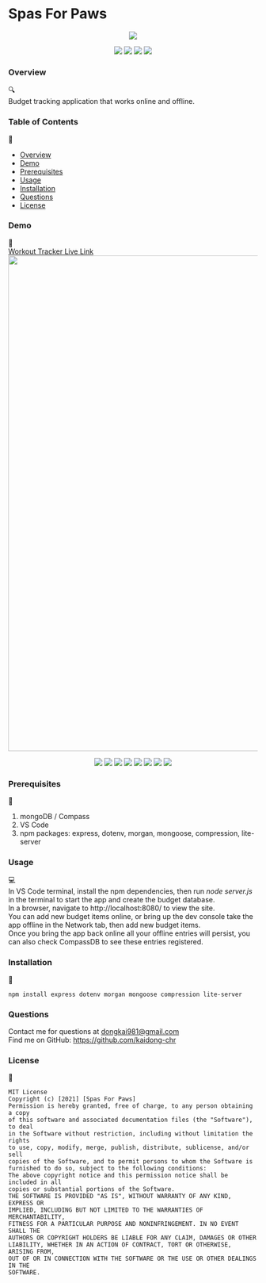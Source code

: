 # Spas For Paws

<p align="center">
<img src="https://img.shields.io/badge/license-MIT-yellow" />
</p>

<p align="center">
    <img src="https://img.shields.io/github/repo-size/kaidong-chr/HW17_budget_Tracker" />
    <img src="https://img.shields.io/github/languages/top/kaidong-chr/HW17_Workout_Tracker"  />
    <img src="https://img.shields.io/github/issues/kaidong-chr/HW17_Workout_Tracker" />
    <img src="https://img.shields.io/github/last-commit/kaidong-chr/HW17_Workout_Tracker" >
</p>

### Overview
🔍<br />
Budget tracking application that works online and offline. 

### Table of Contents
📑<br />
- [Overview](#Overview)
- [Demo](#Demo)
- [Prerequisites](#Prerequisites)
- [Usage](#Usage)
- [Installation](#Installation)
- [Questions](#Questions)
- [License](#License)

### Demo
🎥<br /> 
[Workout Tracker Live Link](https://progressive-budget-tracker-kai.herokuapp.com/)
<img src="public\assets\img\workout.gif" width="1000"><br />
<p align="center">
    <img src="https://img.shields.io/badge/JavaScript-blue" />
    <img src="https://img.shields.io/badge/-node.js-green" />
    <img src="https://img.shields.io/badge/-express-red" />
    <img src="https://img.shields.io/badge/mongoose-light" />
    <img src="https://img.shields.io/badge/morgan-yellow" />
    <img src="https://img.shields.io/badge/compression-gray" />
    <img src="https://img.shields.io/badge/lite server-orange" />
    <img src="https://img.shields.io/badge/dotenv-blue" />
</p>

### Prerequisites 
🔨<br />
  1. mongoDB / Compass
  2. VS Code
  3. npm packages: express, dotenv, morgan, mongoose, compression, lite-server

### Usage
💻<br />
In VS Code terminal, install the npm dependencies, then run <i>node server.js</i> in the terminal to start the app and create the budget database.<br />
In a browser, navigate to http://localhost:8080/ to view the site.<br />
You can add new budget items online, or bring up the dev console take the app offline in the Network tab, then add new budget items.<br />
Once you bring the app back online all your offline entries will persist, you can also check CompassDB to see these entries registered.<br />

### Installation
💾<br />
```
npm install express dotenv morgan mongoose compression lite-server
```

### Questions
  Contact me for questions at dongkai981@gmail.com<br />
  Find me on GitHub: https://github.com/kaidong-chr

### License
📘<br />
```
MIT License
Copyright (c) [2021] [Spas For Paws]
Permission is hereby granted, free of charge, to any person obtaining a copy
of this software and associated documentation files (the "Software"), to deal
in the Software without restriction, including without limitation the rights
to use, copy, modify, merge, publish, distribute, sublicense, and/or sell
copies of the Software, and to permit persons to whom the Software is
furnished to do so, subject to the following conditions:
The above copyright notice and this permission notice shall be included in all
copies or substantial portions of the Software.
THE SOFTWARE IS PROVIDED "AS IS", WITHOUT WARRANTY OF ANY KIND, EXPRESS OR
IMPLIED, INCLUDING BUT NOT LIMITED TO THE WARRANTIES OF MERCHANTABILITY,
FITNESS FOR A PARTICULAR PURPOSE AND NONINFRINGEMENT. IN NO EVENT SHALL THE
AUTHORS OR COPYRIGHT HOLDERS BE LIABLE FOR ANY CLAIM, DAMAGES OR OTHER
LIABILITY, WHETHER IN AN ACTION OF CONTRACT, TORT OR OTHERWISE, ARISING FROM,
OUT OF OR IN CONNECTION WITH THE SOFTWARE OR THE USE OR OTHER DEALINGS IN THE
SOFTWARE.
```